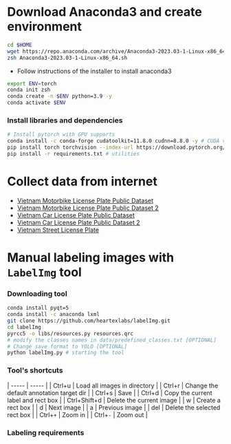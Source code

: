 # Download Anaconda3 and create environment

```bash
cd $HOME
wget https://repo.anaconda.com/archive/Anaconda3-2023.03-1-Linux-x86_64.sh
zsh Anaconda3-2023.03-1-Linux-x86_64.sh
```

- Follow instructions of the installer to install anaconda3

```bash
export ENV=torch
conda init zsh
conda create -n $ENV python=3.9 -y
conda activate $ENV
```

### Install libraries and dependencies

```bash
# Install pytorch with GPU supports
conda install -c conda-forge cudatoolkit=11.8.0 cudnn=8.8.0 -y # CUDA vs cuDNN
pip install torch torchvision --index-url https://download.pytorch.org/whl/cu118 # pytorch
pip install -r requirements.txt # utilities
```

# Collect data from internet

- [Vietnam Motorbike License Plate Public Dataset](https://bit.ly/2QzjLiC)
- [Vietnam Motorbike License Plate Public Dataset 2](https://bit.ly/3hGqvqQ)
- [Vietnam Car License Plate Public Dataset](http://j.gs/GSB1)
- [Vietnam Car License Plate Public Dataset 2](http://j.gs/GSB2)
- [Vietnam Street License Plate](http://j.gs/GSB3)

# Manual labeling images with `LabelImg` tool

### Downloading tool

```bash
conda install pyqt=5
conda install -c anaconda lxml
git clone https://github.com/heartexlabs/labelImg.git
cd labelImg
pyrcc5 -o libs/resources.py resources.qrc
# modify the classes names in data/predefined_classes.txt [OPTIONAL]
# Change save format to YOLO [OPTIONAL]
python labelImg.py # starting the tool
```

### Tool's shortcuts

| ----- | ----- |
| Ctrl+u | Load all images in directory |
| Ctrl+r | Change the default annotation target dir |
| Ctrl+s | Save |
| Ctrl+d | Copy the current label and rect box |
| Ctrl+Shift+d | Delete the current image |
| w | Create a rect box |
| d | Next image |
| a | Previous image |
| del | Delete the selected rect box |
| Ctrl+`+` | Zoom in |
| Ctrl+`-` | Zoom out |

### Labeling requirements

